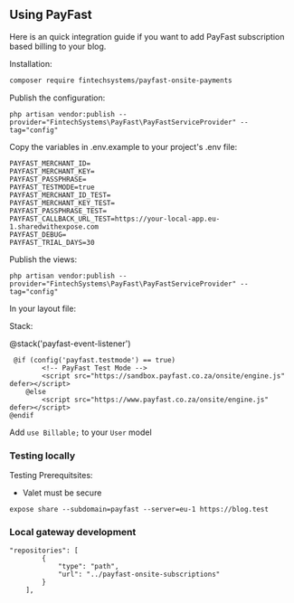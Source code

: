 ## Using PayFast

Here is an quick integration guide if you want to add PayFast subscription based billing to your blog.

Installation:

```bash
composer require fintechsystems/payfast-onsite-payments
```

Publish the configuration:

```
php artisan vendor:publish --provider="FintechSystems\PayFast\PayFastServiceProvider" --tag="config"
```

Copy the variables in .env.example to your project's .env file:
```
PAYFAST_MERCHANT_ID=
PAYFAST_MERCHANT_KEY=
PAYFAST_PASSPHRASE=
PAYFAST_TESTMODE=true
PAYFAST_MERCHANT_ID_TEST=
PAYFAST_MERCHANT_KEY_TEST=
PAYFAST_PASSPHRASE_TEST=
PAYFAST_CALLBACK_URL_TEST=https://your-local-app.eu-1.sharedwithexpose.com
PAYFAST_DEBUG=
PAYFAST_TRIAL_DAYS=30
```

Publish the views:

```
php artisan vendor:publish --provider="FintechSystems\PayFast\PayFastServiceProvider" --tag="config"
```

In your layout file:

Stack:

@stack('payfast-event-listener')

```
 @if (config('payfast.testmode') == true)
        <!-- PayFast Test Mode -->
        <script src="https://sandbox.payfast.co.za/onsite/engine.js" defer></script>
    @else
        <script src="https://www.payfast.co.za/onsite/engine.js" defer></script>
@endif
```

Add `use Billable;` to your `User` model

### Testing locally

Testing Prerequitsites:

- Valet must be secure

```
expose share --subdomain=payfast --server=eu-1 https://blog.test
```

### Local gateway development

```
"repositories": [      
        {
            "type": "path",
            "url": "../payfast-onsite-subscriptions"
        }
    ],
```